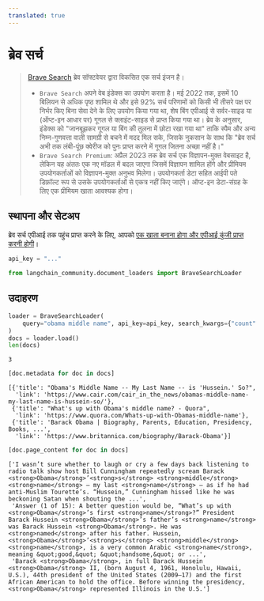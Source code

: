 ```yaml
---
translated: true
---
```


# ब्रेव सर्च

>[Brave Search](https://en.wikipedia.org/wiki/Brave_Search) ब्रेव सॉफ्टवेयर द्वारा विकसित एक सर्च इंजन है।
> - `Brave Search` अपने वेब इंडेक्स का उपयोग करता है। मई 2022 तक, इसमें 10 बिलियन से अधिक पृष्ठ शामिल थे और इसे 92% 
> सर्च परिणामों को किसी भी तीसरे पक्ष पर निर्भर किए बिना सेवा देने के लिए उपयोग किया गया था, शेष बिंग एपीआई से 
> सर्वर-साइड या (ऑप्ट-इन आधार पर) गूगल से क्लाइंट-साइड से प्राप्त किया गया था। 
> ब्रेव के अनुसार, इंडेक्स को "जानबूझकर गूगल या बिंग की तुलना में छोटा रखा गया था" ताकि स्पैम और अन्य निम्न-गुणवत्ता वाली सामग्री से बचने में मदद मिल सके, 
> जिसके नुकसान के साथ कि "ब्रेव सर्च अभी तक लंबी-पूंछ क्वेरीज को पुनः प्राप्त करने में गूगल जितना अच्छा नहीं है।"
> - `Brave Search Premium`: अप्रैल 2023 तक ब्रेव सर्च एक विज्ञापन-मुक्त वेबसाइट है, लेकिन यह अंततः एक नए मॉडल में बदल जाएगा जिसमें विज्ञापन शामिल होंगे और प्रीमियम उपयोगकर्ताओं को विज्ञापन-मुक्त अनुभव मिलेगा।
> उपयोगकर्ता डेटा सहित आईपी पते डिफ़ॉल्ट रूप से उसके उपयोगकर्ताओं से एकत्र नहीं किए जाएंगे। ऑप्ट-इन डेटा-संग्रह के लिए एक प्रीमियम खाता आवश्यक होगा।

## स्थापना और सेटअप

ब्रेव सर्च एपीआई तक पहुंच प्राप्त करने के लिए, आपको [एक खाता बनाना होगा और एपीआई कुंजी प्राप्त करनी होगी](https://api.search.brave.com/app/dashboard)।

```python
api_key = "..."
```

```python
from langchain_community.document_loaders import BraveSearchLoader
```

## उदाहरण

```python
loader = BraveSearchLoader(
    query="obama middle name", api_key=api_key, search_kwargs={"count": 3}
)
docs = loader.load()
len(docs)
```

```output
3
```

```python
[doc.metadata for doc in docs]
```

```output
[{'title': "Obama's Middle Name -- My Last Name -- is 'Hussein.' So?",
  'link': 'https://www.cair.com/cair_in_the_news/obamas-middle-name-my-last-name-is-hussein-so/'},
 {'title': "What's up with Obama's middle name? - Quora",
  'link': 'https://www.quora.com/Whats-up-with-Obamas-middle-name'},
 {'title': 'Barack Obama | Biography, Parents, Education, Presidency, Books, ...',
  'link': 'https://www.britannica.com/biography/Barack-Obama'}]
```

```python
[doc.page_content for doc in docs]
```

```output
['I wasn’t sure whether to laugh or cry a few days back listening to radio talk show host Bill Cunningham repeatedly scream Barack <strong>Obama</strong>’<strong>s</strong> <strong>middle</strong> <strong>name</strong> — my last <strong>name</strong> — as if he had anti-Muslim Tourette’s. “Hussein,” Cunningham hissed like he was beckoning Satan when shouting the ...',
 'Answer (1 of 15): A better question would be, “What’s up with <strong>Obama</strong>’s first <strong>name</strong>?” President Barack Hussein <strong>Obama</strong>’s father’s <strong>name</strong> was Barack Hussein <strong>Obama</strong>. He was <strong>named</strong> after his father. Hussein, <strong>Obama</strong>’<strong>s</strong> <strong>middle</strong> <strong>name</strong>, is a very common Arabic <strong>name</strong>, meaning &quot;good,&quot; &quot;handsome,&quot; or ...',
 'Barack <strong>Obama</strong>, in full Barack Hussein <strong>Obama</strong> II, (born August 4, 1961, Honolulu, Hawaii, U.S.), 44th president of the United States (2009–17) and the first African American to hold the office. Before winning the presidency, <strong>Obama</strong> represented Illinois in the U.S.']
```

